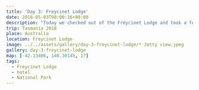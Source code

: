 ```yaml
---
title: 'Day 3: Freycinet Lodge'
date: 2018-05-03T00:00:16+00:00
description: "Today we checked out of the Freycinet Lodge and took a few photos around the Lodge including Richardson's Beach."
trip: Tasmania 2018
place: Australia
location: Freycinet Lodge
image: ../../assets/gallery/day-3-freycinet-lodge/* Jetty view.jpeg
gallery: day-3-freycinet-lodge
map: [-42.13486, 148.30145, 17]
tags:
  - Freycinet Lodge
  - hotel
  - National Park
---
```

